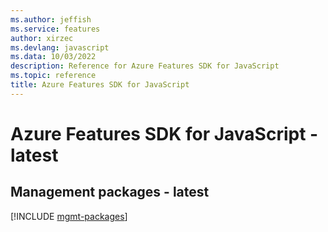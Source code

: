 ```yaml
---
ms.author: jeffish
ms.service: features
author: xirzec
ms.devlang: javascript
ms.data: 10/03/2022
description: Reference for Azure Features SDK for JavaScript
ms.topic: reference
title: Azure Features SDK for JavaScript
---
```

# Azure Features SDK for JavaScript - latest

## Management packages - latest
[!INCLUDE [mgmt-packages](features-mgmt-index.md)]